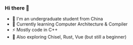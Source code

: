 ### Hi there 👋
- 🌱 I'm an undergraduate student from China
- 🔭 Currently learning Computer Architecture & Compiler
- ⚡ Mostly code in C++
- 🤔 Also exploring Chisel, Rust, Vue (but still a beginner)
<!--
**caozhanhao/caozhanhao** is a ✨ _special_ ✨ repository because its `README.md` (this file) appears on your GitHub profile.

Here are some ideas to get you started:

- 🔭 I’m currently working on ...
- 🌱 I’m currently learning ...
- 👯 I’m looking to collaborate on ...
- 🤔 I’m looking for help with ...
- 💬 Ask me about ...
- 📫 How to reach me: ...
- 😄 Pronouns: ...
- ⚡ Fun fact: ...
-->
